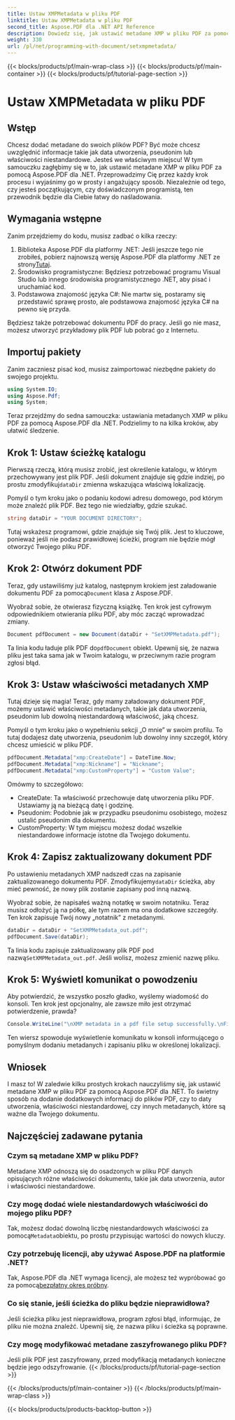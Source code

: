 ```yaml
---
title: Ustaw XMPMetadata w pliku PDF
linktitle: Ustaw XMPMetadata w pliku PDF
second_title: Aspose.PDF dla .NET API Reference
description: Dowiedz się, jak ustawić metadane XMP w pliku PDF za pomocą Aspose.PDF dla .NET. Ten przewodnik krok po kroku przeprowadzi Cię przez cały proces, od konfiguracji do zapisania dokumentu.
weight: 330
url: /pl/net/programming-with-document/setxmpmetadata/
---
```


{{< blocks/products/pf/main-wrap-class >}}
{{< blocks/products/pf/main-container >}}
{{< blocks/products/pf/tutorial-page-section >}}

# Ustaw XMPMetadata w pliku PDF

## Wstęp

Chcesz dodać metadane do swoich plików PDF? Być może chcesz uwzględnić informacje takie jak data utworzenia, pseudonim lub właściwości niestandardowe. Jesteś we właściwym miejscu! W tym samouczku zagłębimy się w to, jak ustawić metadane XMP w pliku PDF za pomocą Aspose.PDF dla .NET. Przeprowadzimy Cię przez każdy krok procesu i wyjaśnimy go w prosty i angażujący sposób. Niezależnie od tego, czy jesteś początkującym, czy doświadczonym programistą, ten przewodnik będzie dla Ciebie łatwy do naśladowania.

## Wymagania wstępne

Zanim przejdziemy do kodu, musisz zadbać o kilka rzeczy:

1.  Biblioteka Aspose.PDF dla platformy .NET: Jeśli jeszcze tego nie zrobiłeś, pobierz najnowszą wersję Aspose.PDF dla platformy .NET ze strony[Tutaj](https://releases.aspose.com/pdf/net/).
2. Środowisko programistyczne: Będziesz potrzebować programu Visual Studio lub innego środowiska programistycznego .NET, aby pisać i uruchamiać kod.
3. Podstawowa znajomość języka C#: Nie martw się, postaramy się przedstawić sprawę prosto, ale podstawowa znajomość języka C# na pewno się przyda.

Będziesz także potrzebować dokumentu PDF do pracy. Jeśli go nie masz, możesz utworzyć przykładowy plik PDF lub pobrać go z Internetu.

## Importuj pakiety

Zanim zaczniesz pisać kod, musisz zaimportować niezbędne pakiety do swojego projektu.

```csharp
using System.IO;
using Aspose.Pdf;
using System;
```

Teraz przejdźmy do sedna samouczka: ustawiania metadanych XMP w pliku PDF za pomocą Aspose.PDF dla .NET. Podzielimy to na kilka kroków, aby ułatwić śledzenie.

## Krok 1: Ustaw ścieżkę katalogu

 Pierwszą rzeczą, którą musisz zrobić, jest określenie katalogu, w którym przechowywany jest plik PDF. Jeśli dokument znajduje się gdzie indziej, po prostu zmodyfikuj`dataDir` zmienna wskazująca właściwą lokalizację.

Pomyśl o tym kroku jako o podaniu kodowi adresu domowego, pod którym może znaleźć plik PDF. Bez tego nie wiedziałby, gdzie szukać.

```csharp
string dataDir = "YOUR DOCUMENT DIRECTORY";
```

Tutaj wskażesz programowi, gdzie znajduje się Twój plik. Jest to kluczowe, ponieważ jeśli nie podasz prawidłowej ścieżki, program nie będzie mógł otworzyć Twojego pliku PDF.

## Krok 2: Otwórz dokument PDF

 Teraz, gdy ustawiliśmy już katalog, następnym krokiem jest załadowanie dokumentu PDF za pomocą`Document` klasa z Aspose.PDF.

Wyobraź sobie, że otwierasz fizyczną książkę. Ten krok jest cyfrowym odpowiednikiem otwierania pliku PDF, aby móc zacząć wprowadzać zmiany.

```csharp
Document pdfDocument = new Document(dataDir + "SetXMPMetadata.pdf");
```

 Ta linia kodu ładuje plik PDF do`pdfDocument` obiekt. Upewnij się, że nazwa pliku jest taka sama jak w Twoim katalogu, w przeciwnym razie program zgłosi błąd.

## Krok 3: Ustaw właściwości metadanych XMP

Tutaj dzieje się magia! Teraz, gdy mamy załadowany dokument PDF, możemy ustawić właściwości metadanych, takie jak data utworzenia, pseudonim lub dowolną niestandardową właściwość, jaką chcesz.

Pomyśl o tym kroku jako o wypełnieniu sekcji „O mnie” w swoim profilu. To tutaj dodajesz datę utworzenia, pseudonim lub dowolny inny szczegół, który chcesz umieścić w pliku PDF.

```csharp
pdfDocument.Metadata["xmp:CreateDate"] = DateTime.Now;
pdfDocument.Metadata["xmp:Nickname"] = "Nickname";
pdfDocument.Metadata["xmp:CustomProperty"] = "Custom Value";
```

Omówmy to szczegółowo:
- CreateDate: Ta właściwość przechowuje datę utworzenia pliku PDF. Ustawiamy ją na bieżącą datę i godzinę.
- Pseudonim: Podobnie jak w przypadku pseudonimu osobistego, możesz ustalić pseudonim dla dokumentu.
- CustomProperty: W tym miejscu możesz dodać wszelkie niestandardowe informacje istotne dla Twojego dokumentu.

## Krok 4: Zapisz zaktualizowany dokument PDF

 Po ustawieniu metadanych XMP nadszedł czas na zapisanie zaktualizowanego dokumentu PDF. Zmodyfikujemy`dataDir` ścieżka, aby mieć pewność, że nowy plik zostanie zapisany pod inną nazwą.

Wyobraź sobie, że napisałeś ważną notatkę w swoim notatniku. Teraz musisz odłożyć ją na półkę, ale tym razem ma ona dodatkowe szczegóły. Ten krok zapisuje Twój nowy „notatnik” z metadanymi.

```csharp
dataDir = dataDir + "SetXMPMetadata_out.pdf";
pdfDocument.Save(dataDir);
```

 Ta linia kodu zapisuje zaktualizowany plik PDF pod nazwą`SetXMPMetadata_out.pdf`. Jeśli wolisz, możesz zmienić nazwę pliku.

## Krok 5: Wyświetl komunikat o powodzeniu

Aby potwierdzić, że wszystko poszło gładko, wyślemy wiadomość do konsoli. Ten krok jest opcjonalny, ale zawsze miło jest otrzymać potwierdzenie, prawda?

```csharp
Console.WriteLine("\nXMP metadata in a pdf file setup successfully.\nFile saved at " + dataDir);
```

Ten wiersz spowoduje wyświetlenie komunikatu w konsoli informującego o pomyślnym dodaniu metadanych i zapisaniu pliku w określonej lokalizacji.

## Wniosek

I masz to! W zaledwie kilku prostych krokach nauczyliśmy się, jak ustawić metadane XMP w pliku PDF za pomocą Aspose.PDF dla .NET. To świetny sposób na dodanie dodatkowych informacji do plików PDF, czy to daty utworzenia, właściwości niestandardowej, czy innych metadanych, które są ważne dla Twojego dokumentu.


## Najczęściej zadawane pytania

### Czym są metadane XMP w pliku PDF?  
Metadane XMP odnoszą się do osadzonych w pliku PDF danych opisujących różne właściwości dokumentu, takie jak data utworzenia, autor i właściwości niestandardowe.

### Czy mogę dodać wiele niestandardowych właściwości do mojego pliku PDF?  
 Tak, możesz dodać dowolną liczbę niestandardowych właściwości za pomocą`Metadata`obiektu, po prostu przypisując wartości do nowych kluczy.

### Czy potrzebuję licencji, aby używać Aspose.PDF na platformie .NET?  
 Tak, Aspose.PDF dla .NET wymaga licencji, ale możesz też wypróbować go za pomocą[bezpłatny okres próbny](https://releases.aspose.com/).

### Co się stanie, jeśli ścieżka do pliku będzie nieprawidłowa?  
Jeśli ścieżka pliku jest nieprawidłowa, program zgłosi błąd, informując, że pliku nie można znaleźć. Upewnij się, że nazwa pliku i ścieżka są poprawne.

### Czy mogę modyfikować metadane zaszyfrowanego pliku PDF?  
Jeśli plik PDF jest zaszyfrowany, przed modyfikacją metadanych konieczne będzie jego odszyfrowanie.
{{< /blocks/products/pf/tutorial-page-section >}}

{{< /blocks/products/pf/main-container >}}
{{< /blocks/products/pf/main-wrap-class >}}

{{< blocks/products/products-backtop-button >}}

